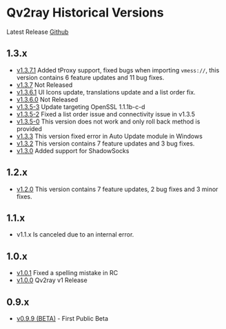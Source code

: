 # Qv2ray Historical Versions

Latest Release [Github](https://github.com/lhy0403/Qv2ray/releases/latest)

## 1.3.x

- [v1.3.7.1](./ReleaseNotes/1.3/v1.3.7.1.md) Added tProxy support, fixed bugs when importing `vmess://`, this version contains 6 feature updates and 11 bug fixes.
- [v1.3.7](./ReleaseNotes/1.3/v1.3.7.0.md) Not Released
- [v1.3.6.1](./ReleaseNotes/1.3/v1.3.6.1.md) UI Icons update, translations update and a list order fix.
- [v1.3.6.0](./ReleaseNotes/1.3/v1.3.6.0.md) Not Released
- [v1.3.5-3](./ReleaseNotes/1.3/v1.3.5.3.md) Update targeting OpenSSL 1.1.1b-c-d
- [v1.3.5-2](./ReleaseNotes/1.3/v1.3.5.2.md) Fixed a list order issue and connectivity issue in v1.3.5
- [v1.3.5-0](./ReleaseNotes/1.3/v1.3.5.0.md) This version does not work and only roll back method is provided
- [v1.3.3](./ReleaseNotes/1.3/v1.3.3.0.md) This version fixed error in Auto Update module in Windows
- [v1.3.2](./ReleaseNotes/1.3/v1.3.2.0.md) This version contains 7 feature updates and 3 bug fixes.
- [v1.3.0](./ReleaseNotes/1.3/v1.3.0.0.md) Added support for ShadowSocks

## 1.2.x

- [v1.2.0](./ReleaseNotes/1.2/v1.2.0.0.md) This version contains 7 feature updates, 2 bug fixes and 3 minor fixes.

## 1.1.x

- v1.1.x Is canceled due to an internal error.

## 1.0.x

- [v1.0.1](./ReleaseNotes/1.0/v1.0.1.0.md) Fixed a spelling mistake in RC
- [v1.0.0](./ReleaseNotes/1.0/v1.0.0.0.md) Qv2ray v1 Release 

## 0.9.x

- [v0.9.9 (BETA)](./ReleaseNotes/1.0/v0.9.9.0.md) - First Public Beta

